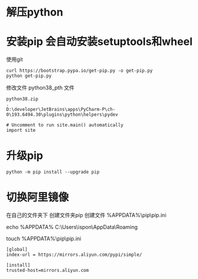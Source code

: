 # 解压python

# 安装pip  会自动安装setuptools和wheel
使用git
```shell script
curl https://bootstrap.pypa.io/get-pip.py -o get-pip.py
python get-pip.py 
```

修改文件 python38_pth 文件
```text
python38.zip
.
D:\developer\JetBrains\apps\PyCharm-P\ch-0\193.6494.30\plugins\python\helpers\pydev

# Uncomment to run site.main() automatically
import site
```

# 升级pip
```shell script
python -m pip install --upgrade pip
```

# 切换阿里镜像
在自己的文件夹下 创建文件夹pip
创建文件 %APPDATA%\pip\pip.ini

echo %APPDATA%
C:\Users\ispon\AppData\Roaming

touch %APPDATA%\pip\pip.ini
```text
[global]
index-url = https://mirrors.aliyun.com/pypi/simple/

[install]
trusted-host=mirrors.aliyun.com
```